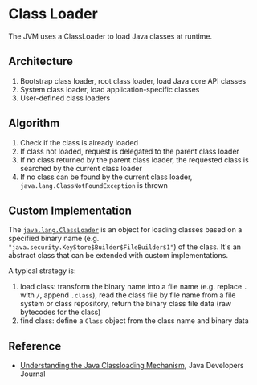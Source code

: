 # Class Loader

The JVM uses a ClassLoader to load Java classes at runtime.

## Architecture

1. Bootstrap class loader, root class loader, load Java core API classes
2. System class loader, load application-specific classes
3. User-defined class loaders

## Algorithm
1. Check if the class is already loaded
2. If class not loaded, request is delegated to the parent class loader
3. If no class returned by the parent class loader, the requested class is searched by the current class loader
4. If no class can be found by the current class loader, `java.lang.ClassNotFoundException` is thrown

## Custom Implementation

The [`java.lang.ClassLoader`](https://docs.oracle.com/javase/8/docs/api/java/lang/ClassLoader.html) is an object for loading classes based on a specified binary name (e.g. ` "java.security.KeyStore$Builder$FileBuilder$1"`) of the class. It's an abstract class that can be extended with custom implementations.

A typical strategy is:
1. load class: transform the binary name into a file name (e.g. replace `.` with `/`, append `.class`), read the class file by file name from a file system or class repository, return the binary class file data (raw bytecodes for the class)
2. find class: define a `Class` object from the class name and binary data

## Reference

* [Understanding the Java Classloading Mechanism](http://www2.sys-con.com/itsg/virtualcd/java/archives/0808/chaudhri/index.html), Java Developers Journal
